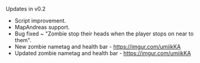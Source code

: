 Updates in v0.2
* Script improvement.
* MapAndreas support.
* Bug fixed ~ "Zombie stop their heads when the player stops on near to them".
* New zombie nametag and health bar - https://imgur.com/umiikKA
* Updated zombie nametag and health bar - https://imgur.com/umiikKA
